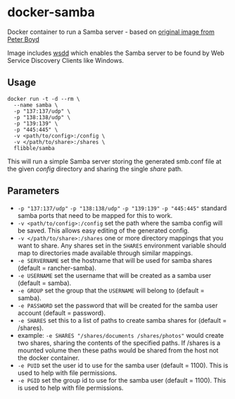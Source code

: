 # docker-samba
Docker container to run a Samba server - based on [original image from Peter Boyd][forked-from]

Image includes [wsdd][wsdd] which enables the Samba server to be found by Web Service Discovery Clients like Windows.


## Usage

```
docker run -t -d --rm \
  --name samba \
  -p "137:137/udp" \
  -p "138:138/udp" \
  -p "139:139" \
  -p "445:445" \
  -v <path/to/config>:/config \
  -v </path/to/share>:/shares \
  flibble/samba
```
This will run a simple Samba server storing the generated smb.conf file at the given _config_ directory and sharing the single _share_ path.

## Parameters

* ```-p "137:137/udp"``` ```-p "138:138/udp"``` ```-p "139:139"``` ```-p "445:445"``` standard samba ports that need to be mapped for this to work.
* ```-v <path/to/config>:/config``` set the path where the samba config will be saved. This allows easy editing of the generated config.
* ```-v </path/to/share>:/shares``` one or more directory mappings that you want to share. Any shares set in the ```SHARES``` environment variable should map to directories made available through similar mappings.
* ```-e SERVERNAME``` set the hostname that will be used for samba shares (default = rancher-samba).
* ```-e USERNAME``` set the username that will be created as a samba user (default = samba).
* ```-e GROUP``` set the group that the ```USERNAME``` will belong to (default = samba).
* ```-e PASSWORD``` set the password that will be created for the samba user account (default = password).
* ```-e SHARES``` set this to a list of paths to create samba shares for (default = /shares).
 * example: ```-e SHARES "/shares/documents /shares/photos"``` would create two shares, sharing the contents of the specified paths. If /shares is a mounted volume then these paths would be shared from the host not the docker container.
* ```-e PUID``` set the user id to use for the samba user (default = 1100). This is used to help with file permissions.
* ```-e PGID``` set the group id to use for the samba user (default = 1100). This is used to help with file permissions.

[forked-from]: https://gitlab.com/MrFlibble/docker-samba
[wsdd]: https://github.com/christgau/wsdd